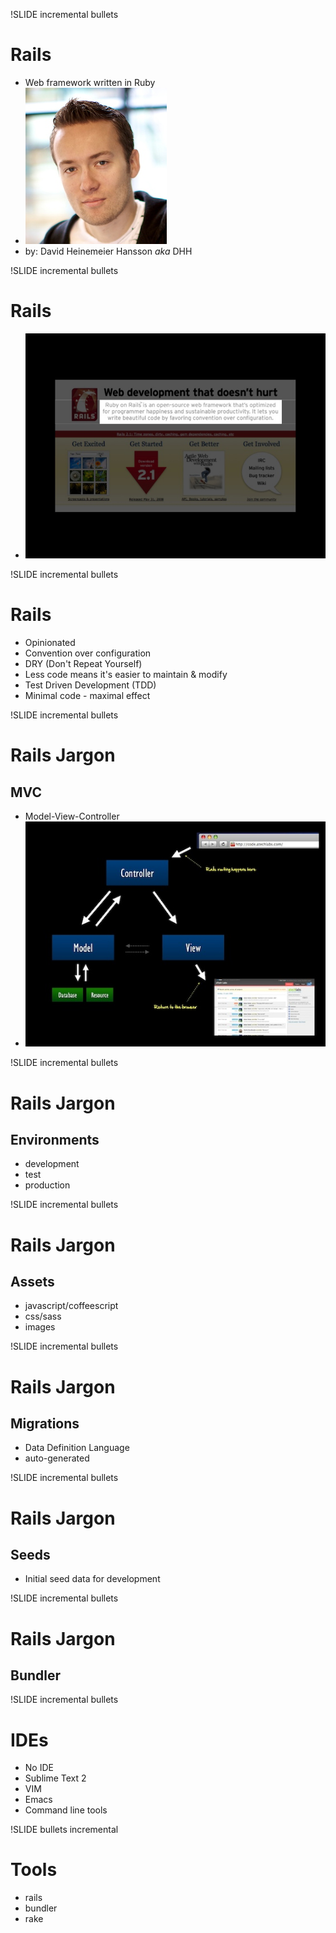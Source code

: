 !SLIDE incremental bullets
# Rails #
* Web framework written in Ruby
* ![Alt text](../images/dhh.jpeg)
* by: David Heinemeier Hansson _aka_ DHH


!SLIDE incremental bullets
# Rails #
*  ![Alt text](../images/rails-1.jpg)


!SLIDE incremental bullets
# Rails #
* Opinionated
* Convention over configuration
* DRY (Don't Repeat Yourself)
* Less code means it's easier to maintain & modify
* Test Driven Development (TDD)
* Minimal code - maximal effect

!SLIDE incremental bullets
# Rails Jargon #
## MVC ##
* Model-View-Controller
*  ![Alt text](../images/mvc.jpg)

!SLIDE incremental bullets
# Rails Jargon #
## Environments ##
* development
* test
* production

!SLIDE incremental bullets
# Rails Jargon #
## Assets ##
* javascript/coffeescript
* css/sass
* images

!SLIDE incremental bullets
# Rails Jargon #
## Migrations ##
* Data Definition Language
* auto-generated

!SLIDE incremental bullets
# Rails Jargon #
## Seeds ##
* Initial seed data for development

!SLIDE incremental bullets
# Rails Jargon #
## Bundler ##


!SLIDE incremental bullets
# IDEs #
* No IDE
* Sublime Text 2
* VIM
* Emacs
* Command line tools

!SLIDE bullets incremental
# Tools #
* rails
* bundler
* rake


